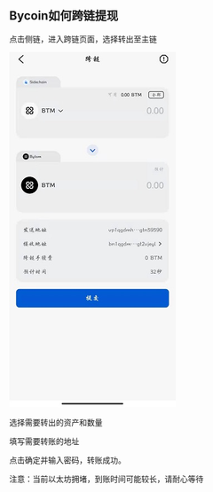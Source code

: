 ## Bycoin如何跨链提现

点击侧链，进入跨链页面，选择转出至主链

<img src="../images\Withdraw\bycoin-withdraw.jpg">

选择需要转出的资产和数量

填写需要转账的地址

点击确定并输入密码，转账成功。

注意：当前以太坊拥堵，到账时间可能较长，请耐心等待
